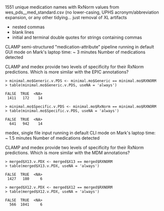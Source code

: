 1551 unique medication names with RxNorm values from wes_pds__med_standard.csv (no lower-casing, UPHS acronym/abbreviation expansion, or any other tidying... just removal of XL artifacts
- nested commas
- blank lines
- initial and terminal double quotes for strings containing commas

CLAMP semi-structured "medication-attribute" pipeline
running in default GUI mode on Mark's laptop
time: ~ 3 minutes
Number of medications detected

CLAMP and medex provide two levels of specificity for their RxNorm predictions.  Which is more similar with the EPIC annotations?

```
> minimal.mo$Generic.v.PDS <- minimal.mo$Generic == minimal.mo$RXNORM
> table(minimal.mo$Generic.v.PDS, useNA = 'always')

FALSE  TRUE  <NA> 
 1411   172    14 

> minimal.mo$Specific.v.PDS <- minimal.mo$RxNorm == minimal.mo$RXNORM
> table(minimal.mo$Specific.v.PDS, useNA = 'always')

FALSE  TRUE  <NA> 
  641   942    14 
```


medex, single file input
running in default CLI mode on Mark's laptop
time: ~ 1.5 minutes
Number of medications detected

CLAMP and medex provide two levels of specificity for their RxNorm predictions.  Which is more similar with the MDM annotations?

```
> merged$X13.v.PDX <- merged$X13 == merged$RXNORM
> table(merged$X13.v.PDX, useNA = 'always')

FALSE  TRUE  <NA> 
 1427   180     6 

> merged$X12.v.PDX <- merged$X12 == merged$RXNORM
> table(merged$X12.v.PDX, useNA = 'always')

FALSE  TRUE  <NA> 
  566  1041     6 
```
